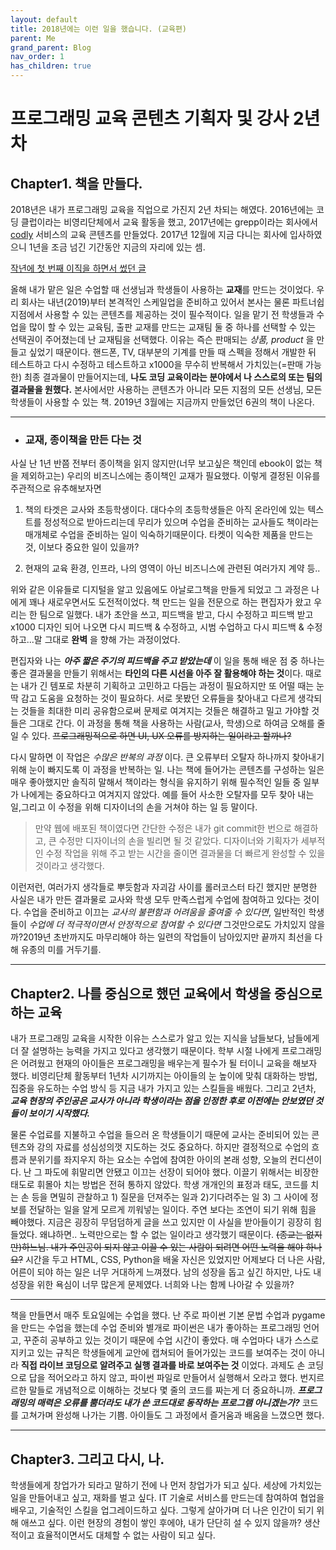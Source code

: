 ```yaml
---
layout: default
title: 2018년에는 이런 일을 했습니다. (교육편)
parent: Me
grand_parent: Blog
nav_order: 1
has_children: true
---
```


# 프로그래밍 교육 콘텐츠 기획자 및 강사 2년차

## Chapter1. 책을 만들다. 

2018년은 내가 프로그래밍 교육을 직업으로 가진지 2년 차되는 해였다. 2016년에는 코딩 클럽이라는 비영리단체에서 교육 활동을 했고, 2017년에는 grepp이라는 회사에서 [codly](codly.co.kr) 서비스의 교육 콘텐츠를 만들었다. 2017년 12월에 지금 다니는 회사에 입사하였으니 1년을 조금 넘긴 기간동안 지금의 자리에 있는 셈.

[작년에 첫 번째 이직을 하면서 썼던 글](https://blog.naver.com/hrr11/221152315490)

올해 내가 맡은 일은 수업할 때 선생님과 학생들이 사용하는 **교재**를 만드는 것이었다. 우리 회사는 내년(2019)부터 본격적인 스케일업을 준비하고 있어서 본사는 물론 파트너쉽 지점에서 사용할 수 있는 콘텐츠를 제공하는 것이 필수적이다.
일을 맡기 전 학생들과 수업을 많이 할 수 있는 교육팀, 출판 교재를 만드는 교재팀 둘 중 하나를 선택할 수 있는 선택권이 주어졌는데 난 교재팀을 선택했다. 이유는 즉슨 판매되는 _상품, product_ 을 만들고 싶었기 때문이다. 핸드폰, TV, 대부분의 기계를 만들 때 스펙을 정해서 개발한 뒤 테스트하고 다시 수정하고 테스트하고 x1000을 무수히 반복해서 가치있는(=판매 가능한) 최종 결과물이 만들어지는데, **나도 코딩 교육이라는 분야에서 나 스스로의 또는 팀의 결과물을 원했다.** 본사에서만 사용하는 콘텐츠가 아니라 모든 지점의 모든 선생님, 모든 학생들이 사용할 수 있는 책. 2019년 3월에는 지금까지 만들었던 6권의 책이 나온다.

---

- ### 교재, 종이책을 만든 다는 것

사실 난 1년 반쯤 전부터 종이책을 읽지 않지만(너무 보고싶은 책인데 ebook이 없는 책을 제외하고는) 우리의 비즈니스에는 종이책인 교재가 필요했다. 이렇게 결정된 이유를 주관적으로 유추해보자면

1. 책의 타겟은 교사와 초등학생이다. 대다수의 초등학생들은 아직 온라인에 있는 텍스트를 정성적으로 받아드리는데 무리가 있으며 수업을 준비하는 교사들도 책이라는 매개체로 수업을 준비하는 일이 익숙하기때문이다. 타켓이 익숙한 제품을 만드는 것, 이보다 중요한 일이 있을까?

2. 현재의 교육 환경, 인프라, 나의 영역이 아닌 비즈니스에 관련된 여러가지 계약 등.. 

위와 같은 이유들로 디지털을 알고 있음에도 아날로그책을 만들게 되었고 그 과정은 나에게 꽤나 새로우면서도 도전적이었다. 책 만드는 일을 전문으로 하는 편집자가 왔고 우리는 한 팀으로 일했다. 내가 초안을 쓰고, 피드백을 받고, 다시 수정하고 피드백 받고 x1000 디자인 되어 나오면 다시 피드백 & 수정하고, 시범 수업하고 다시 피드백 & 수정하고...말 그대로 **완벽** 을 향해 가는 과정이었다.

편집자와 나는 **_아주 짧은 주기의 피드백을 주고 받았는데_** 이 일을 통해 배운 점 중 하나는 좋은 결과물을 만들기 위해서는 **타인의 다른 시선을 아주 잘 활용해야 하는 것**이다. 때로는 내가 긴 템포로 차분히 기획하고 고민하고 다듬는 과정이 필요하지만 또 어떨 때는 눈 딱 감고 도움을 요청하는 것이 필요하다. 서로 못봤던 오류들을 찾아내고 다르게 생각되는 것들을 최대한 미리 공유함으로써 문제로 여겨지는 것들은 해결하고 밀고 가야할 것들은 그대로 간다. 이 과정을 통해 책을 사용하는 사람(교사, 학생)으로 하여금 오해를 줄일 수 있다. ~~프로그래밍적으로 하면 UI, UX 오류를 방지하는 일이라고 할까나?~~

다시 말하면 이 작업은 _수많은 반복의 과정_ 이다. 큰 오류부터 오탈자 하나까지 찾아내기 위해 눈이 빠지도록 이 과정을 반복하는 일. 나는 책에 들어가는 콘텐츠를 구성하는 일은 매우 좋아했지만 솔직히 말해서 책이라는 형식을 유지하기 위해 필수적인 일들 중 일부가 나에게는 중요하다고 여겨지지 않았다. 예를 들어 사소한 오탈자를 모두 찾아 내는 일,그리고 이 수정을 위해 디자이너의 손을 거쳐야 하는 일 등 말이다.

>만약 웹에 배포된 책이였다면 간단한 수정은 내가 git commit한 번으로 해결하고, 큰 수정만 디자이너의 손을 빌리면 될 것 같았다. 디자이너와 기획자가 세부적인 수정 작업을 위해 주고 받는 시간을 줄이면 결과물을 더 빠르게 완성할 수 있을 것이라고 생각했다. 

이런저런, 여러가지 생각들로 뿌듯함과 자괴감 사이를 롤러코스터 타긴 했지만 분명한 사실은 내가 만든 결과물로 교사와 학생 모두 만족스럽게 수업에 참여하고 있다는 것이다. 수업을 준비하고 이끄는 _교사의 불편함과 어려움을 줄여줄 수 있다면_, 일반적인 학생들이 _수업에 더 적극적이면서 안정적으로 참여할 수 있다면_ 그것만으로도 가치있지 않을까?2019년 초반까지도 마무리해야 하는 일련의 작업들이 남아있지만 끝까지 최선을 다해 유종의 미를 거두기를.

---

## Chapter2. 나를 중심으로 했던 교육에서 학생을 중심으로 하는 교육 

내가 프로그래밍 교육을 시작한 이유는 스스로가 알고 있는 지식을 남들보다, 남들에게 더 잘 설명하는 능력을 가지고 있다고 생각했기 때문이다. 학부 시절 나에게 프로그래밍은 어려웠고 현재의 아이들은 프로그래밍을 배우는게 필수가 될 터이니 교육을 해보자 했다. 비영리단체 활동부터 1년차 시기까지는 아이들의 눈 높이에 맞춰 대화하는 방법, 집중을 유도하는 수업 방식 등 지금 내가 가지고 있는 스킬들을 배웠다. 그리고 2년차, **_교육 현장의 주인공은 교사가 아니라 학생이라는 점을 인정한 후로 이전에는 안보였던 것들이 보이기 시작했다._**

물론 수업료를 지불하고 수업을 들으러 온 학생들이기 때문에 교사는 준비되어 있는 콘텐츠와 강의 자료를 성심성의껏 지도하는 것도 중요하다. 하지만 결정적으로 수업의 흐름과 분위기를 좌지우지 하는 요소는 수업에 참여한 아이의 본래 성향, 오늘의 컨디션이다. 난 그 파도에 휘말리면 안됐고 이끄는 선장이 되어야 했다. 이끌기 위해서는 비장한 태도로 휘몰아 치는 방법은 전혀 통하지 않았다. 학생 개개인의 표정과 태도, 코드를 치는 손 등을 면밀히 관찰하고 1) 질문을 던져주는 일과 2)기다려주는 일 3) 그 사이에 정보를 전달하는 일을 알게 모르게 끼워넣는 일이다. 주연 보다는 조연이 되기 위해 힘을 빼야했다. 지금은 굉장히 무덤덤하게 글을 쓰고 있지만 이 사실을 받아들이기 굉장히 힘들었다. 왜냐하면.. 노력만으로는 할 수 없는 일이라고 생각했기 때문이다. ~~(종교는 없지만)하느님. 내가 주인공이 되지 않고 이끌 수 있는 사람이 되려면 어떤 노력을 해야 하나요?~~ 시간을 두고 HTML, CSS, Python을 배울 자신은 있었지만 어제보다 더 나은 사람, 어른이 되야 하는 일은 너무 거대하게 느껴졌다. 남의 성장을 돕고 싶긴 하지만, 나도 내 성장을 위한 욕심이 너무 많은게 문제였다. 너희와 나는 함께 나아갈 수 있을까? 

---

책을 만들면서 매주 토요일에는 수업을 했다. 난 주로 파이썬 기본 문법 수업과 pygame을 만드는 수업을 했는데 수업 준비와 별개로 파이썬은 내가 좋아하는 프로그래밍 언어고, 꾸준히 공부하고 있는 것이기 때문에 수업 시간이 좋았다. 매 수업마다 내가 스스로 지키고 있는 규칙은 학생들에게 교안에 캡쳐되어 들어가있는 코드를 보여주는 것이 아니라 **직접 라이브 코딩으로 알려주고 실행 결과를 바로 보여주는 것** 이었다. 과제도 손 코딩으로 답을 적어오라고 하지 않고, 파이썬 파일로 만들어서 실행해서 오라고 했다. 번지르르한 말들로 개념적으로 이해하는 것보다 몇 줄의 코드를 짜는게 더 중요하니까. **_프로그래밍의 매력은 오류를 뿜더라도 내가 쓴 코드대로 동작하는 프로그램 아니겠는가?_** 코드를 고쳐가며 완성해 나가는 기쁨. 아이들도 그 과정에서 즐거움과 배움을 느꼈으면 했다. 

---

## Chapter3. 그리고 다시, 나. 

학생들에게 창업가가 되라고 말하기 전에 나 먼저 창업가가 되고 싶다. 세상에 가치있는 일을 만들어내고 싶고, 재화를 벌고 싶다. IT 기술로 서비스를 만드는데 참여하여 협업을 배우고, 기술적인 스킬을 업그레이드하고 싶다. 그렇게 살아가며 더 나은 인간이 되기 위해 애쓰고 싶다. 이런 현장의 경험이 쌓인 후에야, 내가 단단히 설 수 있지 않을까? 생산적이고 효율적이면서도 대체할 수 없는 사람이 되고 싶다. 